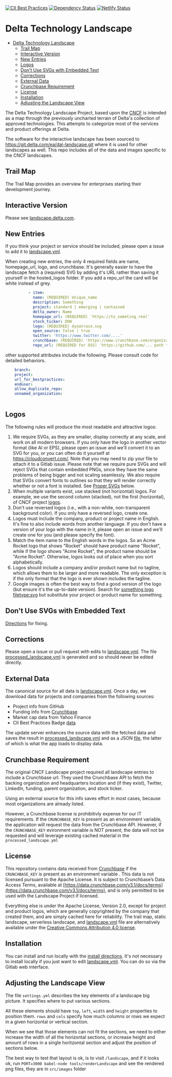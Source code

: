 [![CII Best Practices](https://bestpractices.coreinfrastructure.org/projects/1767/badge)](https://bestpractices.coreinfrastructure.org/projects/1767) [![Dependency Status](https://img.shields.io/david/cncf/landscape.svg?style=flat-square)](https://david-dm.org/cncf/landscape) [![Netlify Status](https://api.netlify.com/api/v1/badges/91337728-8166-4c8f-bc39-9159bf97dcbc/deploy-status)](https://app.netlify.com/sites/landscape/deploys)

# Delta Technology Landscape
- [Delta Technology Landscape](#delta-technology-landscape)
  - [Trail Map](#trail-map)
  - [Interactive Version](#interactive-version)
  - [New Entries](#new-entries)
  - [Logos](#logos)
  - [Don't Use SVGs with Embedded Text](#dont-use-svgs-with-embedded-text)
  - [Corrections](#corrections)
  - [External Data](#external-data)
  - [Crunchbase Requirement](#crunchbase-requirement)
  - [License](#license)
  - [Installation](#installation)
  - [Adjusting the Landscape View](#adjusting-the-landscape-view)

The Delta Technology Landscape Project, based upon the [CNCF](https://l.cncf.io) is intended as a map through the previously uncharted terrain of Delta's collection of approved technologies. This attempts to categorize most of the services and product offerings at Delta. 

The software for the interactive landscape has been sourced to https://git.delta.com/ea/dal-landscape.git where it is used for other landscapes as well. This repo includes all of the data and images specific to the CNCF landscapes.

## Trail Map

The Trail Map provides an overview for enterprises starting their development journey.


## Interactive Version

Please see [landscape.delta.com](https://landscape.delta.com).

## New Entries
If you think your project or service should be included, please open a issue to add it to [landscape.yml](landscape.yml). 

When creating new entries, the only 4 required fields are name, homepage_url, logo, and crunchbase. It's generally easier to have the landscape fetch a (required) SVG by adding it's URL rather than saving it yourself in the hosted_logos folder. If you add a repo_url the card will be white instead of grey.

```yml
          - item:
            name: (REQUIRED) Unique_name
            description: Something
            project: standard | emerging | contained
            delta_owner: Name
            homepage_url: (REQUIRED) 'https://to_someting_real'
            stock_ticker: DOW
            logo: (REQUIRED) dynatrace.svg
            open_source: false | true
            twitter: 'https://www.twitter.com/....'
            crunchbase: (REQUIRED) 'https://www.crunchbase.com/organization/dynatrace-software'
            repo_url: (REQUIRED for OSS) 'https://github.com/... path to project ...'

```

other supported attributes include the following. Please consult code for detailed behaviors.

```yml
    branch:
    project:
    url_for_bestpractices:
    enduser:
    allow_duplicate_repo:
    unnamed_organization:
    
```
## Logos

The following rules will produce the most readable and attractive logos:

1. We require SVGs, as they are smaller, display correctly at any scale, and work on all modern browsers. If you only have the logo in another vector format (like AI or EPS), please open an issue and we'll convert it to an SVG for you, or you can often do it yourself at https://cloudconvert.com/. Note that you may need to zip your file to attach it to a Gitlab issue. Please note that we require pure SVGs and will reject SVGs that contain embedded PNGs, since they have the same problems of being bigger and not scaling seamlessly. We also require that SVGs convert fonts to outlines so that they will render correctly whether or not a font is installed. See [Proper SVGs](#proper-svgs) below.
1. When multiple variants exist, use stacked (not horizontal) logos. For example, we use the second column (stacked), not the first (horizontal), of CNCF project [logos](https://github.com/cncf/artwork/#cncf-incubating-logos).
1. Don't use reversed logos (i.e., with a non-white, non-transparent background color). If you only have a reversed logo, create one.
1. Logos must include the company, product or project name in English. It's fine to also include words from another language. If you don't have a version of your logo with the name in it, please open an issue and we'll create one for you (and please specify the font).
1. Match the item name to the English words in the logos. So an Acme Rocket logo that shows "Rocket" should have product name "Rocket", while if the logo shows "Acme Rocket", the product name should be "Acme Rocket". Otherwise, logos looks out of place when you sort alphabetically.
1. Logos should include a company and/or product name but no tagline, which allows them to be larger and more readable. The only exception is if the only format that the logo is ever shown includes the tagline.
1. Google images is often the best way to find a good version of the logo (but ensure it's the up-to-date version). Search for [something logo filetype:svg](https://www.google.com/search?q=something+logo&tbs=ift:svg,imgo:1&tbm=isch) but substitute your project or product name for something.


## Don't Use SVGs with Embedded Text

[Directions](https://github.com/cncf/landscapeapp/blob/master/README.md#svgs-cant-include-text) for fixing.

## Corrections

Please open a issue or pull request with edits to [landscape.yml](landscape.yml). The file [processed_landscape.yml](processed_landscape.yml) is generated and so should never be edited directly.

## External Data

The canonical source for all data is [landscape.yml](landscape.yml). Once a day, we download data for projects and companies from the following sources:

* Project info from GitHub
* Funding info from [Crunchbase](https://www.crunchbase.com/)
* Market cap data from Yahoo Finance
* CII Best Practices Badge [data](https://bestpractices.coreinfrastructure.org/)

The update server enhances the source data with the fetched data and saves the result in [processed_landscape.yml](processed_landscape.yml) and as a JSON [file](https://landscape.cncf.io/data.json), the latter of which is what the app loads to display data.


## Crunchbase Requirement
The original CNCF Landscape project required all landscape entries to include a Crunchbase url. They used the Crunchbase API to fetch the backing organization and headquarters location and (if they exist), Twitter, LinkedIn, funding, parent organization, and stock ticker. 

Using an external source for this info saves effort in most cases, because most organizations are already listed. 

However, a Crunchbase license is prohibitivly expense for our IT requirements.  If the  `CRUNCHBASE_KEY` is present as an environment variable, the applicaiton will request the data from the Crunchbase API.  However, if the `CRUNCHBASE_KEY` evironment variable is NOT present, the data will not be requested and will leverage existing cached material in the `processed_landscape.yml`

## License

This repository contains data received from [Crunchbase](http://www.crunchbase.com) if the `CRUNCHBASE_KEY` is present as an environment variable . This data is not licensed pursuant to the Apache License. It is subject to Crunchbase’s Data Access Terms, available at [https://data.crunchbase.com/v3.1/docs/terms](https://data.crunchbase.com/v3.1/docs/terms), and is only permitted to be used with the Landscape Project if licensed.

Everything else is under the Apache License, Version 2.0, except for project and product logos, which are generally copyrighted by the company that created them, and are simply cached here for reliability. The trail map, static landscape, serverless landscape, and [landscape.yml](landscape.yml) file are alternatively available under the [Creative Commons Attribution 4.0 license](https://creativecommons.org/licenses/by/4.0/).


## Installation

You can install and run locally with the [install directions](./INSTALL.md). It's not necessary to install locally if you just want to edit [landscape.yml](landscape.yml). You can do so via the Gitlab web interface.

## Adjusting the Landscape View
The file `settings.yml` describes the key elements of a
landscape big picture. It specifies where to put various sections. 

All these elements should have `top`, `left`, `width` and `height` properties to
position them. `rows` and `cols` specify how much columns or rows we expect in a
given horizontal or vertical section. 

When we see that those elements can not fit the sections, we need to either increase
the width of all the horizontal sections, or increase height and amount of rows
in a single horitzontal section and adjust the position of sections below.

The best way to test that layout is ok, is to visit `/landscape`, and if it looks ok, run `PORT=3000 babel-node
tools/renderLandscape` and see the rendered png files, they are in `src/images`
folder
